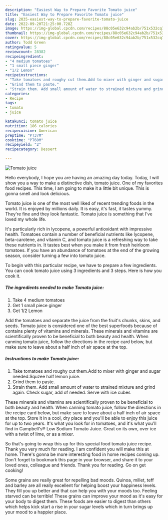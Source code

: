 ```yaml
---
description: "Easiest Way to Prepare Favorite Tomato juice"
title: "Easiest Way to Prepare Favorite Tomato juice"
slug: 2035-easiest-way-to-prepare-favorite-tomato-juice
date: 2022-09-20T21:25:00.728Z
image: https://img-global.cpcdn.com/recipes/88c05e632c94ab2b/751x532cq70/tomato-juice-recipe-main-photo.jpg
thumbnail: https://img-global.cpcdn.com/recipes/88c05e632c94ab2b/751x532cq70/tomato-juice-recipe-main-photo.jpg
cover: https://img-global.cpcdn.com/recipes/88c05e632c94ab2b/751x532cq70/tomato-juice-recipe-main-photo.jpg
author: Todd Green
ratingvalue: 5
reviewcount: 28382
recipeingredient:
- "4 medium tomatoes"
- "1 small piece ginger"
- "1/2 Lemon"
recipeinstructions:
- "Take tomatoes and roughy cut them.Add to mixer with ginger and sugar needed.Squzee half lemon juice."
- "Grind them to paste."
- "Strain them. Add small amount of water to strained mixture and grind again. Check sugar, add of needed. Serve with ice cubes"
categories:
- Recipe
tags:
- tomato
- juice

katakunci: tomato juice 
nutrition: 186 calories
recipecuisine: American
preptime: "PT37M"
cooktime: "PT60M"
recipeyield: "2"
recipecategory: Dessert

---
```



![Tomato juice](https://img-global.cpcdn.com/recipes/88c05e632c94ab2b/751x532cq70/tomato-juice-recipe-main-photo.jpg)

Hello everybody, I hope you are having an amazing day today. Today, I will show you a way to make a distinctive dish, tomato juice. One of my favorites food recipes. This time, I am going to make it a little bit unique. This is gonna smell and look delicious.

Tomato juice is one of the most well liked of recent trending foods in the world. It is enjoyed by millions daily. It is easy, it's fast, it tastes yummy. They're fine and they look fantastic. Tomato juice is something that I've loved my whole life.

It&#39;s particularly rich in lycopene, a powerful antioxidant with impressive health. Tomatoes contain a number of beneficial nutrients like lycopene, beta-carotene, and vitamin C, and tomato juice is a refreshing way to take these nutrients in. It tastes best when you make it from fresh heirloom tomatoes. If you have an abundance of tomatoes at the end of the growing season, consider turning a few into tomato juice.


To begin with this particular recipe, we have to prepare a few ingredients. You can cook tomato juice using 3 ingredients and 3 steps. Here is how you cook it.

<!--inarticleads1-->

##### The ingredients needed to make Tomato juice:

1. Take 4 medium tomatoes
1. Get 1 small piece ginger
1. Get 1/2 Lemon


Add the tomatoes and separate the juice from the fruit&#39;s chunks, skins, and seeds. Tomato juice is considered one of the best superfoods because of contains plenty of vitamins and minerals. These minerals and vitamins are scientifically proven to be beneficial to both beauty and health. When canning tomato juice, follow the directions in the recipe card below, but make sure to leave about a half inch of air space at the top. 

<!--inarticleads2-->

##### Instructions to make Tomato juice:

1. Take tomatoes and roughy cut them.Add to mixer with ginger and sugar needed.Squzee half lemon juice.
1. Grind them to paste.
1. Strain them. Add small amount of water to strained mixture and grind again. Check sugar, add of needed. Serve with ice cubes


These minerals and vitamins are scientifically proven to be beneficial to both beauty and health. When canning tomato juice, follow the directions in the recipe card below, but make sure to leave about a half inch of air space at the top. Store it in a cool, dry place and you&#39;ll be able to enjoy this juice for up to two years. It&#39;s what you look for in tomatoes, and it&#39;s what you&#39;ll find in Campbell&#39;s® Low Sodium Tomato Juice. Great on its own, over ice with a twist of lime, or as a mixer. 

So that's going to wrap this up for this special food tomato juice recipe. Thank you very much for reading. I am confident you will make this at home. There's gonna be more interesting food in home recipes coming up. Don't forget to bookmark this page in your browser, and share it to your loved ones, colleague and friends. Thank you for reading. Go on get cooking!

Some grains are really great for repelling bad moods. Quinoa, millet, teff and barley are all really excellent for helping boost your happiness levels. They fill you up better and that can help you with your moods too. Feeling starved can be terrible! These grains can improve your mood as it's easy for your body to digest them. These foods are easier to digest than others which helps kick start a rise in your sugar levels which in turn brings up your mood to a happier place.
